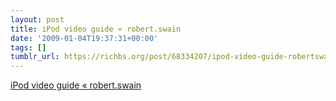 ```yaml
---
layout: post
title: iPod video guide « robert.swain
date: '2009-01-04T19:37:31+00:00'
tags: []
tumblr_url: https://richbs.org/post/68334207/ipod-video-guide-robertswain
---
```

[iPod video guide « robert.swain](http://rob.opendot.cl/index.php/useful-stuff/ipod-video-guide/)  
